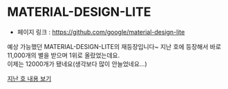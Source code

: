 # MATERIAL-DESIGN-LITE
- 페이지 링크 : https://github.com/google/material-design-lite

예상 가능했던 MATERIAL-DESIGN-LITE의 재등장입니다~
지난 호에 등장해서 바로 11,000개의 별을 받으며 1위로 올랐었는데요.  
이제는 12000개가 됐네요(생각보다 많이 안늘었네요...)

[지난 호 내용 보기](https://github.com/TeamSEGO/github-trend-kr/blob/master/019_201507-weekly/019-01-material-design-lite.md)
